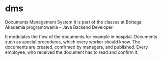 # dms
Documents Management System
It is part of the classes at Bottega Akadamia programowania - Java Backend Developer.

It modulates the flow of the documents for example in hospital.
Documents such as special procedures, which every worker should know.
The documents are created, confirmed by managers, and published.
Every employee, who received the document has to read and confirm it.
